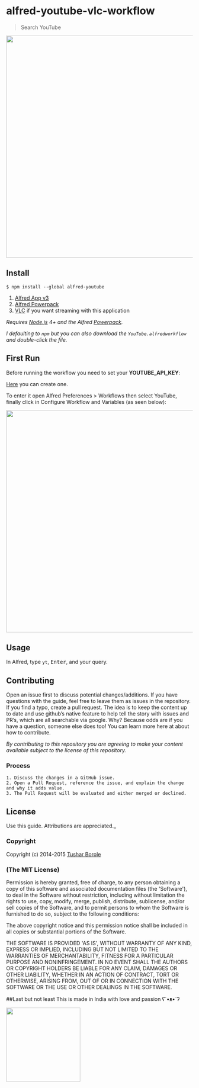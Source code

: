 # alfred-youtube-vlc-workflow

> Search YouTube

<img src="https://raw.githubusercontent.com/patrickkahl/alfred-youtube/master/media/usage.gif" width="600">

## Install

```
$ npm install --global alfred-youtube
```
1. [Alfred App v3](http://www.alfredapp.com/#download)
1. [Alfred Powerpack](https://buy.alfredapp.com/)
1. [VLC](http://www.videolan.org/vlc/download-macosx.html) if you want streaming with this application

*Requires [Node.js](https://nodejs.org) 4+ and the Alfred [Powerpack](https://www.alfredapp.com/powerpack/).*

*I defaulting to `npm` but you can also download the `YouTube.alfredworkflow` and double-click the file.*

## First Run

Before running the workflow you need to set your **YOUTUBE_API_KEY**:

[Here](https://developers.google.com/youtube/v3/getting-started) you can create one.

To enter it open Alfred Preferences > Workflows then select YouTube, finally click in Configure Workflow and Variables (as seen below):

<img src="https://raw.githubusercontent.com/patrickkahl/alfred-youtube/master/media/alfred_preferences.png" width="600">

## Usage

In Alfred, type `yt`, <kbd>Enter</kbd>, and your query.



## Contributing

Open an issue first to discuss potential changes/additions. If you have questions with the guide, feel free to leave them as issues in the repository. If you find a typo, create a pull request. The idea is to keep the content up to date and use github’s native feature to help tell the story with issues and PR’s, which are all searchable via google. Why? Because odds are if you have a question, someone else does too! You can learn more here at about how to contribute.

*By contributing to this repository you are agreeing to make your content available subject to the license of this repository.*

### Process
    1. Discuss the changes in a GitHub issue.
    2. Open a Pull Request, reference the issue, and explain the change and why it adds value.
    3. The Pull Request will be evaluated and either merged or declined.

## License

 Use this guide. Attributions are appreciated._

### Copyright

Copyright (c) 2014-2015 [Tushar Borole](http://www.tusharborole.com)

### (The MIT License)
Permission is hereby granted, free of charge, to any person obtaining
a copy of this software and associated documentation files (the
'Software'), to deal in the Software without restriction, including
without limitation the rights to use, copy, modify, merge, publish,
distribute, sublicense, and/or sell copies of the Software, and to
permit persons to whom the Software is furnished to do so, subject to
the following conditions:

The above copyright notice and this permission notice shall be
included in all copies or substantial portions of the Software.

THE SOFTWARE IS PROVIDED 'AS IS', WITHOUT WARRANTY OF ANY KIND,
EXPRESS OR IMPLIED, INCLUDING BUT NOT LIMITED TO THE WARRANTIES OF
MERCHANTABILITY, FITNESS FOR A PARTICULAR PURPOSE AND NONINFRINGEMENT.
IN NO EVENT SHALL THE AUTHORS OR COPYRIGHT HOLDERS BE LIABLE FOR ANY
CLAIM, DAMAGES OR OTHER LIABILITY, WHETHER IN AN ACTION OF CONTRACT,
TORT OR OTHERWISE, ARISING FROM, OUT OF OR IN CONNECTION WITH THE
SOFTWARE OR THE USE OR OTHER DEALINGS IN THE SOFTWARE.

##Last but not least
This is made in India with love and passion  ʕ´•ᴥ•`ʔ

<a href="../../" target="_blank"><img src="http://lonamowers-hrd.appspot.com/images/made_india.jpg" height="200"></a>


